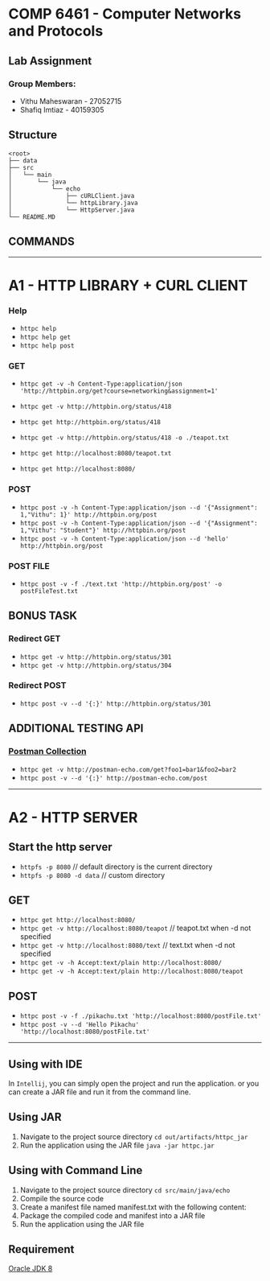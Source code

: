 # COMP 6461 - Computer Networks and Protocols

## Lab Assignment

### Group Members:

- Vithu Maheswaran - 27052715
- Shafiq Imtiaz - 40159305

## Structure

```
<root>
├── data
├── src
│   └── main
│       └── java
│           └── echo
│               ├── cURLClient.java
│               └── httpLibrary.java
│               └── HttpServer.java
└── README.MD
```

## COMMANDS

---

# A1 - HTTP LIBRARY + CURL CLIENT

### Help

- `httpc help`
- `httpc help get`
- `httpc help post`

### GET

- `httpc get -v -h Content-Type:application/json 'http://httpbin.org/get?course=networking&assignment=1'`
- `httpc get -v http://httpbin.org/status/418`
- `httpc get http://httpbin.org/status/418`
- `httpc get -v http://httpbin.org/status/418 -o ./teapot.txt`

- `httpc get http://localhost:8080/teapot.txt`
- `httpc get http://localhost:8080/`

### POST

- `httpc post -v -h Content-Type:application/json --d '{"Assignment": 1,"Vithu": 1}' http://httpbin.org/post`
- `httpc post -v -h Content-Type:application/json --d '{"Assignment": 1,"Vithu": "Student"}' http://httpbin.org/post`
- `httpc post -v -h Content-Type:application/json --d 'hello' http://httpbin.org/post`

### POST FILE

- `httpc post -v -f ./text.txt 'http://httpbin.org/post' -o postFileTest.txt`

## BONUS TASK

### Redirect GET

- `httpc get -v http://httpbin.org/status/301`
- `httpc get -v http://httpbin.org/status/304`

### Redirect POST

- `httpc post -v --d '{:}' http://httpbin.org/status/301`

## ADDITIONAL TESTING API

### [Postman Collection](https://www.postman.com/postman/workspace/published-postman-templates/folder/631643-9a4c3bce-30f7-a496-c9ec-78afecbf1545?ctx=documentation)

- `httpc get -v http://postman-echo.com/get?foo1=bar1&foo2=bar2`
- `httpc post -v --d '{:}' http://postman-echo.com/post`

---

# A2 - HTTP SERVER

## Start the http server

- `httpfs -p 8080` // default directory is the current directory
- `httpfs -p 8080 -d data` // custom directory

## GET

- `httpc get http://localhost:8080/`
- `httpc get -v http://localhost:8080/teapot` // teapot.txt when -d not specified
- `httpc get -v http://localhost:8080/text` // text.txt when -d not specified
- `httpc get -v -h Accept:text/plain http://localhost:8080/`
- `httpc get -v -h Accept:text/plain http://localhost:8080/teapot`

## POST

- `httpc post -v -f ./pikachu.txt 'http://localhost:8080/postFile.txt'`
- `httpc post -v --d 'Hello Pikachu' 'http://localhost:8080/postFile.txt'`

---

## Using with IDE

In `Intellij`, you can simply open the project and run the application.
or you can create a JAR file and run it from the command line.

## Using JAR

1. Navigate to the project source directory `cd out/artifacts/httpc_jar`
2. Run the application using the JAR file `java -jar httpc.jar`

## Using with Command Line

1. Navigate to the project source directory `cd src/main/java/echo`
2. Compile the source code
3. Create a manifest file named manifest.txt with the following content:
4. Package the compiled code and manifest into a JAR file
5. Run the application using the JAR file

## Requirement

[Oracle JDK 8](http://www.oracle.com/technetwork/java/javase/downloads/jdk8-downloads-2133151.html)